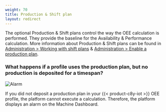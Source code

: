 ```yaml
---
weight: 70
title: Production & Shift plan
layout: redirect
---
```


The optional Production & Shift plans control the way the OEE calculation is performed. They provide the baseline for the Availability & Performance calculation. More information about Production & Shift plans can be found in [Administration > Working with shift plans](/oee/oee-administration/#shiftplan) & [Administration > Enable a production plan](/oee/oee-administration/#enable-a-production-plan).

### What happens if a profile uses the production plan, but no production is deposited for a timespan?

![Alarm](/images/oee/faq/faq-alarm-for-missing-production-plan.png)

If you did not deposit a production plan in your {{< product-c8y-iot >}} OEE profile, the platform cannot execute a calculation. Therefore, the platform displays an alarm on the Machine Dashboard.
